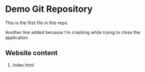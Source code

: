 # Demo Git Repository

This is the first file in this repo.

Another line added because I'm crashing while trying to close the application

## Website content

1. index.html




